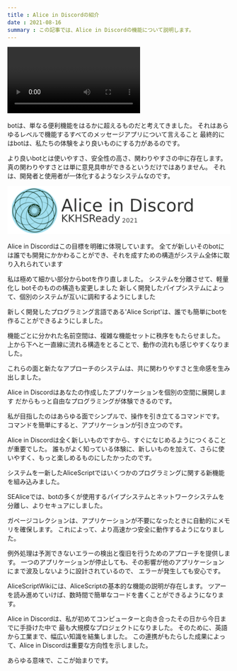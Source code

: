 ```yaml
---
title : Alice in Discordの紹介
date : 2021-08-16
summary : この記事では、Alice in Discordの機能について説明します。
---
```


<video class="img-fluid" src="./media/AIDPreview.mp4" controls alt="AIDの紹介"></video>

botは、単なる便利機能をはるかに超えるものだと考えてきました。
それはあらゆるレベルで機能するすべてのメッセージアプリについて言えること
最終的にはbotは、私たちの体験をより良いものにする力があるのです。

より良いbotとは使いやすさ、安全性の高さ、関わりやすさの中に存在します。
真の関わりやすさとは単に意見具申ができるというだけではありません。
それは、開発者と使用者が一体化するようなシステムなのです。

![AID](./media/AID.png)

Alice in Discordはこの目標を明確に体現しています。
全てが新しいそのbotには誰でも開発にかかわることができ、それを成すための構造がシステム全体に取り入れられています

私は極めて細かい部分からbotを作り直しました。
システムを分離させて、軽量化し
botそのものの構造も変更しました
新しく開発したパイプシステムによって、個別のシステムが互いに調和するようにしました

新しく開発したプログラミング言語である'Alice Script'は、誰でも簡単にbotを作ることができるようにしました。

機能ごとに分かれた名前空間は、複雑な機能セットに秩序をもたらせました。
上から下へと一直線に流れる構造をとることで、動作の流れも感じやすくなりました。

これらの面と新たなアプローチのシステムは、共に関わりやすさと生命感を生み出しました。

Alice in Discordはあなたの作成したアプリケーションを個別の空間に展開します
だからもっと自由なプログラミングが体験できるのです。

私が目指したのはあらゆる面でシンプルで、操作を引き立てるコマンドです。
コマンドを簡単にすると、アプリケーションが引き立つのです。

Alice in Discordは全く新しいものですから、すぐになじめるようにつくることが重要でした。
誰もがよく知っている体験に、新しいものを加えて、さらに使いやすく、もっと楽しめるものにしたかったのです。

システムを一新したAliceScriptではいくつかのプログラミングに関する新機能を組み込みました。

SEAliceでは、botの多くが使用するパイプシステムとネットワークシステムを分離し、よりセキュアにしました。

ガページコレクションは、アプリケーションが不要になったときに自動的にメモリを確保します。
これによって、より高速かつ安全に動作するようになりました。

例外処理は予測できないエラーの検出と復旧を行うためのアプローチを提供します。
一つのアプリケーションが停止しても、その影響が他のアプリケーションにまで波及しないように設計されているので、
エラーが発生しても安心です。

AliceScriptWikiには、AliceScriptの基本的な機能の説明が存在します。
ツアーを読み進めていけば、数時間で簡単なコードを書くことができるようになります。

Alice in Discordは、私が初めてコンピューターと向き合ったその日から今日までに手掛けた中で
最も大規模なプロジェクトになりました。
そのために、英語から工業まで、幅広い知識を結集しました。
この連携がもたらした成果によって、Alice in Discordは重要な方向性を示しました。

あらゆる意味で、ここが始まりです。